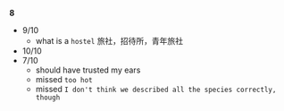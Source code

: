 **8**

- 9/10
	- what is a `hostel` 旅社，招待所，青年旅社
- 10/10
- 7/10
	- should have trusted my ears
	- missed `too hot`
	- missed `I don't think we described all the species correctly, though`